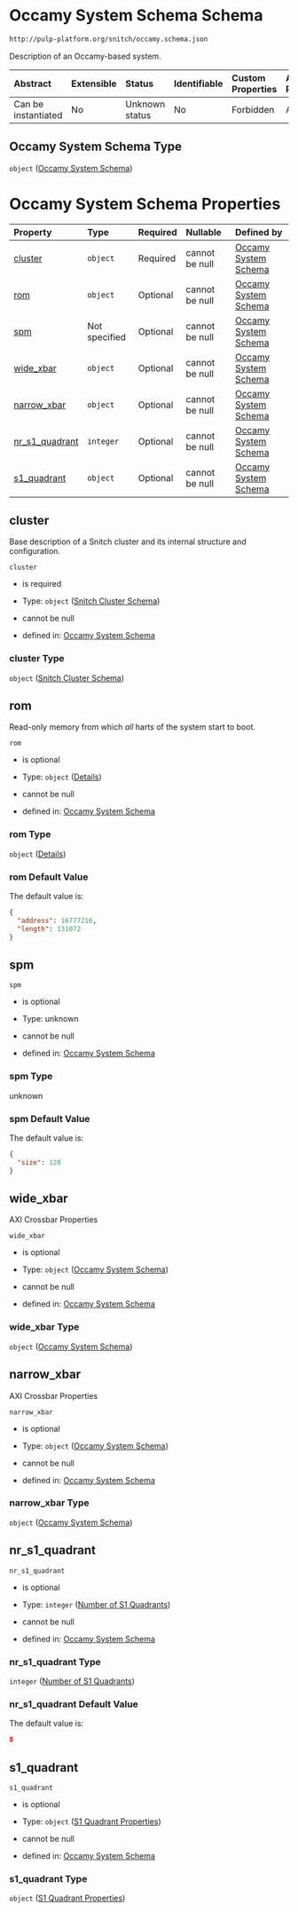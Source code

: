 # Occamy System Schema Schema

```txt
http://pulp-platform.org/snitch/occamy.schema.json
```

Description of an Occamy-based system.

| Abstract            | Extensible | Status         | Identifiable | Custom Properties | Additional Properties | Access Restrictions | Defined In                                                      |
| :------------------ | :--------- | :------------- | :----------- | :---------------- | :-------------------- | :------------------ | :-------------------------------------------------------------- |
| Can be instantiated | No         | Unknown status | No           | Forbidden         | Allowed               | none                | [occamy.schema.json](occamy.schema.json "open original schema") |

## Occamy System Schema Type

`object` ([Occamy System Schema](occamy.md))

# Occamy System Schema Properties

| Property                          | Type          | Required | Nullable       | Defined by                                                                                                                                          |
| :-------------------------------- | :------------ | :------- | :------------- | :-------------------------------------------------------------------------------------------------------------------------------------------------- |
| [cluster](#cluster)               | `object`      | Required | cannot be null | [Occamy System Schema](occamy-properties-snitch-cluster-schema.md "http://pulp-platform.org/snitch/snitch_cluster.schema.json#/properties/cluster") |
| [rom](#rom)                       | `object`      | Optional | cannot be null | [Occamy System Schema](occamy-properties-rom.md "http://pulp-platform.org/snitch/occamy.schema.json#/properties/rom")                               |
| [spm](#spm)                       | Not specified | Optional | cannot be null | [Occamy System Schema](occamy-properties-spm.md "http://pulp-platform.org/snitch/occamy.schema.json#/properties/spm")                               |
| [wide_xbar](#wide_xbar)           | `object`      | Optional | cannot be null | [Occamy System Schema](occamy-properties-occamy-system-schema.md "http://pulp-platform.org/snitch/axi_xbar.schema.json#/properties/wide_xbar")      |
| [narrow_xbar](#narrow_xbar)       | `object`      | Optional | cannot be null | [Occamy System Schema](occamy-properties-occamy-system-schema-1.md "http://pulp-platform.org/snitch/axi_xbar.schema.json#/properties/narrow_xbar")  |
| [nr_s1_quadrant](#nr_s1_quadrant) | `integer`     | Optional | cannot be null | [Occamy System Schema](occamy-properties-number-of-s1-quadrants.md "http://pulp-platform.org/snitch/occamy.schema.json#/properties/nr_s1_quadrant") |
| [s1_quadrant](#s1_quadrant)       | `object`      | Optional | cannot be null | [Occamy System Schema](occamy-properties-s1-quadrant-properties.md "http://pulp-platform.org/snitch/occamy.schema.json#/properties/s1_quadrant")    |

## cluster

Base description of a Snitch cluster and its internal structure and configuration.

`cluster`

*   is required

*   Type: `object` ([Snitch Cluster Schema](occamy-properties-snitch-cluster-schema.md))

*   cannot be null

*   defined in: [Occamy System Schema](occamy-properties-snitch-cluster-schema.md "http://pulp-platform.org/snitch/snitch_cluster.schema.json#/properties/cluster")

### cluster Type

`object` ([Snitch Cluster Schema](occamy-properties-snitch-cluster-schema.md))

## rom

Read-only memory from which *all* harts of the system start to boot.

`rom`

*   is optional

*   Type: `object` ([Details](occamy-properties-rom.md))

*   cannot be null

*   defined in: [Occamy System Schema](occamy-properties-rom.md "http://pulp-platform.org/snitch/occamy.schema.json#/properties/rom")

### rom Type

`object` ([Details](occamy-properties-rom.md))

### rom Default Value

The default value is:

```json
{
  "address": 16777216,
  "length": 131072
}
```

## spm



`spm`

*   is optional

*   Type: unknown

*   cannot be null

*   defined in: [Occamy System Schema](occamy-properties-spm.md "http://pulp-platform.org/snitch/occamy.schema.json#/properties/spm")

### spm Type

unknown

### spm Default Value

The default value is:

```json
{
  "size": 128
}
```

## wide_xbar

AXI Crossbar Properties

`wide_xbar`

*   is optional

*   Type: `object` ([Occamy System Schema](occamy-properties-occamy-system-schema-1.md))

*   cannot be null

*   defined in: [Occamy System Schema](occamy-properties-occamy-system-schema-1.md "http://pulp-platform.org/snitch/axi_xbar.schema.json#/properties/wide_xbar")

### wide_xbar Type

`object` ([Occamy System Schema](occamy-properties-occamy-system-schema-1.md))

## narrow_xbar

AXI Crossbar Properties

`narrow_xbar`

*   is optional

*   Type: `object` ([Occamy System Schema](occamy-properties-occamy-system-schema-1.md))

*   cannot be null

*   defined in: [Occamy System Schema](occamy-properties-occamy-system-schema-1.md "http://pulp-platform.org/snitch/axi_xbar.schema.json#/properties/narrow_xbar")

### narrow_xbar Type

`object` ([Occamy System Schema](occamy-properties-occamy-system-schema-1.md))

## nr_s1\_quadrant



`nr_s1_quadrant`

*   is optional

*   Type: `integer` ([Number of S1 Quadrants](occamy-properties-number-of-s1-quadrants.md))

*   cannot be null

*   defined in: [Occamy System Schema](occamy-properties-number-of-s1-quadrants.md "http://pulp-platform.org/snitch/occamy.schema.json#/properties/nr_s1\_quadrant")

### nr_s1\_quadrant Type

`integer` ([Number of S1 Quadrants](occamy-properties-number-of-s1-quadrants.md))

### nr_s1\_quadrant Default Value

The default value is:

```json
8
```

## s1\_quadrant



`s1_quadrant`

*   is optional

*   Type: `object` ([S1 Quadrant Properties](occamy-properties-s1-quadrant-properties.md))

*   cannot be null

*   defined in: [Occamy System Schema](occamy-properties-s1-quadrant-properties.md "http://pulp-platform.org/snitch/occamy.schema.json#/properties/s1\_quadrant")

### s1\_quadrant Type

`object` ([S1 Quadrant Properties](occamy-properties-s1-quadrant-properties.md))
